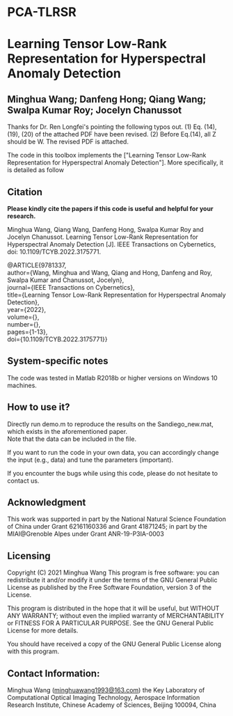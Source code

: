 # PCA-TLRSR
# Learning Tensor Low-Rank Representation for Hyperspectral Anomaly Detection

Minghua Wang; Danfeng Hong; Qiang Wang; Swalpa Kumar Roy; Jocelyn Chanussot
---------------------
Thanks for Dr. Ren Longfei's pointing the following typos out.
(1) Eq. (14), (19), (20) of the attached PDF have been revised.
(2) Before Eq.(14), all Z should be W.
The revised PDF is attached.

The code in this toolbox implements the ["Learning Tensor Low-Rank Representation for Hyperspectral Anomaly Detection"].
More specifically, it is detailed as follow

Citation
---------------------

**Please kindly cite the papers if this code is useful and helpful for your research.**

Minghua Wang, Qiang Wang, Danfeng Hong, Swalpa Kumar Roy and Jocelyn Chanussot. Learning Tensor Low-Rank Representation for Hyperspectral Anomaly Detection [J]. IEEE Transactions on Cybernetics, doi: 10.1109/TCYB.2022.3175771. 

@ARTICLE{9781337,  
author={Wang, Minghua and Wang, Qiang and Hong, Danfeng and Roy, Swalpa Kumar and Chanussot, Jocelyn},  
journal={IEEE Transactions on Cybernetics},   
title={Learning Tensor Low-Rank Representation for Hyperspectral Anomaly Detection},   
year={2022},  
volume={},  
number={},  
pages={1-13},  
doi={10.1109/TCYB.2022.3175771}}

System-specific notes
---------------------
The code was tested in Matlab R2018b or higher versions on Windows 10 machines.

How to use it?
---------------------

Directly run demo.m to reproduce the results on the Sandiego_new.mat, which exists in the aforementioned paper.  
Note that the data can be included in the file.

If you want to run the code in your own data, you can accordingly change the input (e.g., data) and tune the parameters (important). 

If you encounter the bugs while using this code, please do not hesitate to contact us.

Acknowledgment
---------------------

This work was supported in part by the National Natural Science Foundation of China under Grant  62161160336 and Grant 41871245; in part by the MIAI@Grenoble
Alpes under Grant ANR-19-P3IA-0003

Licensing
---------------------
Copyright (C) 2021 Minghua Wang
This program is free software: you can redistribute it and/or modify it under the terms of the GNU General Public License as published by the Free Software Foundation, version 3 of the License.

This program is distributed in the hope that it will be useful, but WITHOUT ANY WARRANTY; without even the implied warranty of MERCHANTABILITY or FITNESS FOR A PARTICULAR PURPOSE. See the GNU General Public License for more details.

You should have received a copy of the GNU General Public License along with this program.


Contact Information:
--------------------

Minghua Wang (minghuawang1993@163.com)
the Key Laboratory of
Computational Optical Imaging Technology, Aerospace Information Research Institute, Chinese Academy of Sciences, Beijing 100094, China
